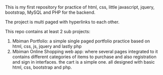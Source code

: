 This is my first repository for practice of html, css, little javascript, jquery, bootstrap, MySQL and PHP for the backend. 

The project is multi paged with hyperlinks to each other. 

This repo contains at least 2 sub projects:
1) Mbiman Portfolio: a simple single paged portfolio practice based on html, css, js, jquery and lastly php
2) Mbiman Online Shopping web app: where several pages integrated to it contains different categories of items to purchase and also registration and sign in interfaces. the cart is a simple one. all designed with basic html, css, bootstrap and php.
